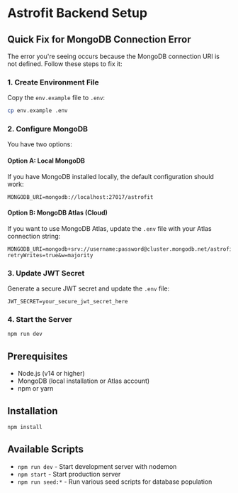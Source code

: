 # Astrofit Backend Setup

## Quick Fix for MongoDB Connection Error

The error you're seeing occurs because the MongoDB connection URI is not defined. Follow these steps to fix it:

### 1. Create Environment File

Copy the `env.example` file to `.env`:

```bash
cp env.example .env
```

### 2. Configure MongoDB

You have two options:

#### Option A: Local MongoDB
If you have MongoDB installed locally, the default configuration should work:
```
MONGODB_URI=mongodb://localhost:27017/astrofit
```

#### Option B: MongoDB Atlas (Cloud)
If you want to use MongoDB Atlas, update the `.env` file with your Atlas connection string:
```
MONGODB_URI=mongodb+srv://username:password@cluster.mongodb.net/astrofit?retryWrites=true&w=majority
```

### 3. Update JWT Secret

Generate a secure JWT secret and update the `.env` file:
```
JWT_SECRET=your_secure_jwt_secret_here
```

### 4. Start the Server

```bash
npm run dev
```

## Prerequisites

- Node.js (v14 or higher)
- MongoDB (local installation or Atlas account)
- npm or yarn

## Installation

```bash
npm install
```

## Available Scripts

- `npm run dev` - Start development server with nodemon
- `npm start` - Start production server
- `npm run seed:*` - Run various seed scripts for database population



